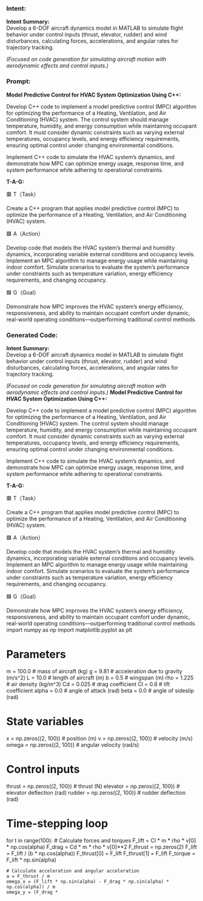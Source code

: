 ### Intent:
**Intent Summary:**  
Develop a 6-DOF aircraft dynamics model in MATLAB to simulate flight behavior under control inputs (thrust, elevator, rudder) and wind disturbances, calculating forces, accelerations, and angular rates for trajectory tracking.  

*(Focused on code generation for simulating aircraft motion with aerodynamic effects and control inputs.)*

### Prompt:
**Model Predictive Control for HVAC System Optimization Using C++:**

Develop C++ code to implement a model predictive control (MPC) algorithm for optimizing the performance of a Heating, Ventilation, and Air Conditioning (HVAC) system. The control system should manage temperature, humidity, and energy consumption while maintaining occupant comfort. It must consider dynamic constraints such as varying external temperatures, occupancy levels, and energy efficiency requirements, ensuring optimal control under changing environmental conditions.

Implement C++ code to simulate the HVAC system’s dynamics, and demonstrate how MPC can optimize energy usage, response time, and system performance while adhering to operational constraints.

**T-A-G:**

🟥 T（Task）

Create a C++ program that applies model predictive control (MPC) to optimize the performance of a Heating, Ventilation, and Air Conditioning (HVAC) system.

🟩 A（Action）

Develop code that models the HVAC system’s thermal and humidity dynamics, incorporating variable external conditions and occupancy levels. Implement an MPC algorithm to manage energy usage while maintaining indoor comfort. Simulate scenarios to evaluate the system’s performance under constraints such as temperature variation, energy efficiency requirements, and changing occupancy.

🟦 G（Goal）

Demonstrate how MPC improves the HVAC system’s energy efficiency, responsiveness, and ability to maintain occupant comfort under dynamic, real-world operating conditions—outperforming traditional control methods.

### Generated Code:
**Intent Summary:**  
Develop a 6-DOF aircraft dynamics model in MATLAB to simulate flight behavior under control inputs (thrust, elevator, rudder) and wind disturbances, calculating forces, accelerations, and angular rates for trajectory tracking.  

*(Focused on code generation for simulating aircraft motion with aerodynamic effects and control inputs.)*
**Model Predictive Control for HVAC System Optimization Using C++:**

Develop C++ code to implement a model predictive control (MPC) algorithm for optimizing the performance of a Heating, Ventilation, and Air Conditioning (HVAC) system. The control system should manage temperature, humidity, and energy consumption while maintaining occupant comfort. It must consider dynamic constraints such as varying external temperatures, occupancy levels, and energy efficiency requirements, ensuring optimal control under changing environmental conditions.

Implement C++ code to simulate the HVAC system’s dynamics, and demonstrate how MPC can optimize energy usage, response time, and system performance while adhering to operational constraints.

**T-A-G:**

🟥 T（Task）

Create a C++ program that applies model predictive control (MPC) to optimize the performance of a Heating, Ventilation, and Air Conditioning (HVAC) system.

🟩 A（Action）

Develop code that models the HVAC system’s thermal and humidity dynamics, incorporating variable external conditions and occupancy levels. Implement an MPC algorithm to manage energy usage while maintaining indoor comfort. Simulate scenarios to evaluate the system’s performance under constraints such as temperature variation, energy efficiency requirements, and changing occupancy.

🟦 G（Goal）

Demonstrate how MPC improves the HVAC system’s energy efficiency, responsiveness, and ability to maintain occupant comfort under dynamic, real-world operating conditions—outperforming traditional control methods.
import numpy as np
import matplotlib.pyplot as plt

# Parameters
m = 100.0  # mass of aircraft (kg)
g = 9.81  # acceleration due to gravity (m/s^2)
L = 10.0  # length of aircraft (m)
b = 0.5  # wingspan (m)
rho = 1.225  # air density (kg/m^3)
Cd = 0.025  # drag coefficient
Cl = 0.8  # lift coefficient
alpha = 0.0  # angle of attack (rad)
beta = 0.0  # angle of sideslip (rad)

# State variables
x = np.zeros((2, 100))  # position (m)
v = np.zeros((2, 100))  # velocity (m/s)
omega = np.zeros((2, 100))  # angular velocity (rad/s)

# Control inputs
thrust = np.zeros((2, 100))  # thrust (N)
elevator = np.zeros((2, 100))  # elevator deflection (rad)
rudder = np.zeros((2, 100))  # rudder deflection (rad)

# Time-stepping loop
for t in range(100):
    # Calculate forces and torques
    F_lift = Cl * m * rho * v[0] * np.cos(alpha)
    F_drag = Cd * m * rho * v[0]**2
    F_thrust = np.zeros(2)
    F_lift = F_lift / (b * np.cos(alpha))
    F_thrust[0] = F_lift
    F_thrust[1] = F_lift
    F_torque = F_lift * np.sin(alpha)

    # Calculate acceleration and angular acceleration
    a = F_thrust / m
    omega_x = (F_lift * np.sin(alpha) - F_drag * np.sin(alpha) * np.cos(alpha)) / m
    omega_y = (F_drag *
